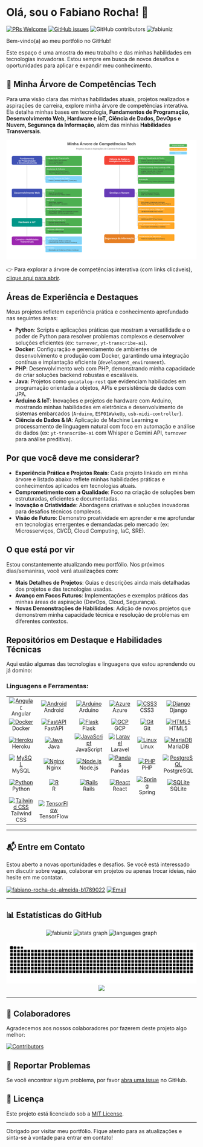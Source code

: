 <!-- 
  Tags: Skils
  Label: 💼 Portfólio geral.
  Description:⭐ Portfólio.
  path_hook: hookfigma.hook13
-->

# Olá, sou o Fabiano Rocha! 👋

[![PRs Welcome](https://img.shields.io/badge/PRs-welcome-brightgreen.svg?style=flat-square)](http://makeapullrequest.com) [![GitHub issues](https://img.shields.io/github/issues/fabiuniz/repo.svg)](https://github.com/fabiuniz/repo/issues) ![GitHub contributors](https://img.shields.io/github/contributors/fabiuniz/repo.svg) <img src="https://komarev.com/ghpvc/?username=fabiuniz&label=Profile%20views&color=0e75b6&style=flat" alt="fabiuniz" />

Bem-vindo(a) ao meu portfólio no GitHub!

Este espaço é uma amostra do meu trabalho e das minhas habilidades em tecnologias inovadoras. Estou sempre em busca de novos desafios e oportunidades para aplicar e expandir meu conhecimento.

## 🌳 Minha Árvore de Competências Tech

Para uma visão clara das minhas habilidades atuais, projetos realizados e aspirações de carreira, explore minha árvore de competências interativa. Ela detalha minhas bases em tecnologia, **Fundamentos de Programação, Desenvolvimento Web, Hardware e IoT, Ciência de Dados, DevOps e Nuvem, Segurança da Informação**, além das minhas **Habilidades Transversais**.

![Minha Árvore de Competências](arvore_projetos.svg)

<p>
    👉 Para explorar a árvore de competências interativa (com links clicáveis),
    <a href="https://fabiuniz.github.io/fabiuniz/tree.html" target="_blank">clique aqui para abrir</a>.
</p>


## Áreas de Experiência e Destaques

Meus projetos refletem experiência prática e conhecimento aprofundado nas seguintes áreas:

-   **Python**: Scripts e aplicações práticas que mostram a versatilidade e o poder de Python para resolver problemas complexos e desenvolver soluções eficientes (ex: `turnover`, `yt-transcribe-ai`).
-   **Docker**: Configuração e gerenciamento de ambientes de desenvolvimento e produção com Docker, garantindo uma integração contínua e implantação eficiente (`development_environment`).
-   **PHP**: Desenvolvimento web com PHP, demonstrando minha capacidade de criar soluções backend robustas e escaláveis.
-   **Java**: Projetos como `gmcatalog-rest` que evidenciam habilidades em programação orientada a objetos, APIs e persistência de dados com JPA.
-   **Arduino & IoT**: Inovações e projetos de hardware com Arduino, mostrando minhas habilidades em eletrônica e desenvolvimento de sistemas embarcados (`Arduino`, `ESP01WakeUp`, `usb-midi-controller`).
-   **Ciência de Dados & IA**: Aplicação de Machine Learning e processamento de linguagem natural com foco em automação e análise de dados (ex: `yt-transcribe-ai` com Whisper e Gemini API, `turnover` para análise preditiva).

## Por que você deve me considerar?

-   **Experiência Prática e Projetos Reais**: Cada projeto linkado em minha árvore e listado abaixo reflete minhas habilidades práticas e conhecimentos aplicados em tecnologias atuais.
-   **Comprometimento com a Qualidade**: Foco na criação de soluções bem estruturadas, eficientes e documentadas.
-   **Inovação e Criatividade**: Abordagens criativas e soluções inovadoras para desafios técnicos complexos.
-   **Visão de Futuro**: Demonstro proatividade em aprender e me aprofundar em tecnologias emergentes e demandadas pelo mercado (ex: Microsserviços, CI/CD, Cloud Computing, IaC, SRE).

## O que está por vir

Estou constantemente atualizando meu portfólio. Nos próximos dias/semaniras, você verá atualizações com:

-   **Mais Detalhes de Projetos**: Guias e descrições ainda mais detalhadas dos projetos e das tecnologias usadas.
-   **Avanço em Focos Futuros**: Implementações e exemplos práticos das minhas áreas de aspiração (DevOps, Cloud, Segurança).
-   **Novas Demonstrações de Habilidades**: Adição de novos projetos que demonstrem minha capacidade técnica e resolução de problemas em diferentes contextos.

## Repositórios em Destaque e Habilidades Técnicas

Aqui estão algumas das tecnologias e linguagens que estou aprendendo ou já domino:

<h3 align="left">Linguagens e Ferramentas:</h3>
<table align="center">
  <tr>
    <td align="center" width="96">
      <a href="https://angular.io/">
        <img src="https://skillicons.dev/icons?i=angular" width="48" height="48" alt="Angular" />
      </a>
      <br>Angular
    </td>
    <td align="center" width="96">
      <a href="https://developer.android.com">
        <img src="https://cdn.jsdelivr.net/gh/devicons/devicon/icons/android/android-original-wordmark.svg" width="48" height="48" alt="Android" />
      </a>
      <br>Android
    </td>
    <td align="center" width="96">
      <a href="https://www.arduino.cc/">
        <img src="https://skillicons.dev/icons?i=arduino" width="48" height="48" alt="Arduino" />
      </a>
      <br>Arduino
    </td>
    <td align="center" width="96">
      <a href="https://azure.microsoft.com/">
        <img src="https://skillicons.dev/icons?i=azure" width="48" height="48" alt="Azure" />
      </a>
      <br>Azure
    </td>
    <td align="center" width="96">
      <a href="https://www.w3schools.com/css/">
        <img src="https://skillicons.dev/icons?i=css" width="48" height="48" alt="CSS3" />
      </a>
      <br>CSS3
    </td>
    <td align="center" width="96">
      <a href="https://www.djangoproject.com/">
        <img src="https://skillicons.dev/icons?i=django" width="48" height="48" alt="Django" />
      </a>
      <br>Django
    </td>
  </tr>
  <tr>
    <td align="center" width="96">
      <a href="https://www.docker.com/">
        <img src="https://skillicons.dev/icons?i=docker" width="48" height="48" alt="Docker" />
      </a>
      <br>Docker
    </td>
    <td align="center" width="96">
      <a href="https://fastapi.tiangolo.com/">
        <img src="https://skillicons.dev/icons?i=fastapi" width="48" height="48" alt="FastAPI" />
      </a>
      <br>FastAPI
    </td>
    <td align="center" width="96">
      <a href="https://flask.palletsprojects.com/">
        <img src="https://skillicons.dev/icons?i=flask" width="48" height="48" alt="Flask" />
      </a>
      <br>Flask
    </td>
    <td align="center" width="96">
      <a href="https://cloud.google.com/">
        <img src="https://skillicons.dev/icons?i=gcp" width="48" height="48" alt="GCP" />
      </a>
      <br>GCP
    </td>
    <td align="center" width="96">
      <a href="https://git-scm.com/">
        <img src="https://skillicons.dev/icons?i=git" width="48" height="48" alt="Git" />
      </a>
      <br>Git
    </td>
    <td align="center" width="96">
      <a href="https://www.w3.org/html/">
        <img src="https://skillicons.dev/icons?i=html" width="48" height="48" alt="HTML5" />
      </a>
      <br>HTML5
    </td>
  </tr>
  <tr>
    <td align="center" width="96">
      <a href="https://www.heroku.com/">
        <img src="https://skillicons.dev/icons?i=heroku" width="48" height="48" alt="Heroku" />
      </a>
      <br>Heroku
    </td>
    <td align="center" width="96">
      <a href="https://www.java.com/">
        <img src="https://skillicons.dev/icons?i=java" width="48" height="48" alt="Java" />
      </a>
      <br>Java
    </td>
    <td align="center" width="96">
      <a href="https://developer.mozilla.org/en-US/docs/Web/JavaScript">
        <img src="https://skillicons.dev/icons?i=js" width="48" height="48" alt="JavaScript" />
      </a>
      <br>JavaScript
    </td>
    <td align="center" width="96">
      <a href="https://laravel.com/">
        <img src="https://skillicons.dev/icons?i=laravel" width="48" height="48" alt="Laravel" />
      </a>
      <br>Laravel
    </td>
    <td align="center" width="96">
      <a href="https://www.linux.org/">
        <img src="https://skillicons.dev/icons?i=linux" width="48" height="48" alt="Linux" />
      </a>
      <br>Linux
    </td>
    <td align="center" width="96">
      <a href="https://mariadb.org/">
        <img src="https://cdn.jsdelivr.net/gh/devicons/devicon/icons/mariadb/mariadb-original-wordmark.svg" width="48" height="48" alt="MariaDB" />
      </a>
      <br>MariaDB
    </td>
  </tr>
  <tr>
    <td align="center" width="96">
      <a href="https://www.mysql.com/">
        <img src="https://skillicons.dev/icons?i=mysql" width="48" height="48" alt="MySQL" />
      </a>
      <br>MySQL
    </td>
    <td align="center" width="96">
      <a href="https://www.nginx.com">
        <img src="https://skillicons.dev/icons?i=nginx" width="48" height="48" alt="Nginx" />
      </a>
      <br>Nginx
    </td>
    <td align="center" width="96">
      <a href="https://nodejs.org/">
        <img src="https://skillicons.dev/icons?i=nodejs" width="48" height="48" alt="Node.js" />
      </a>
      <br>Node.js
    </td>
    <td align="center" width="96">
      <a href="https://pandas.pydata.org/">
        <img src="https://cdn.jsdelivr.net/gh/devicons/devicon/icons/pandas/pandas-plain.svg" width="48" height="48" alt="Pandas" />
      </a>
      <br>Pandas
    </td>
    <td align="center" width="96">
      <a href="https://www.php.net">
        <img src="https://skillicons.dev/icons?i=php" width="48" height="48" alt="PHP" />
      </a>
      <br>PHP
    </td>
    <td align="center" width="96">
      <a href="https://www.postgresql.org/">
        <img src="https://skillicons.dev/icons?i=postgres" width="48" height="48" alt="PostgreSQL" />
      </a>
      <br>PostgreSQL
    </td>
  </tr>
  <tr>
    <td align="center" width="96">
      <a href="https://www.python.org">
        <img src="https://skillicons.dev/icons?i=python" width="48" height="48" alt="Python" />
      </a>
      <br>Python
    </td>
    <td align="center" width="96">
      <a href="https://www.r-project.org/">
        <img src="https://skillicons.dev/icons?i=r" width="48" height="48" alt="R" />
      </a>
      <br>R
    </td>
    <td align="center" width="96">
      <a href="https://rubyonrails.org/">
        <img src="https://skillicons.dev/icons?i=rails" width="48" height="48" alt="Rails" />
      </a>
      <br>Rails
    </td>
    <td align="center" width="96">
      <a href="https://react.dev/">
        <img src="https://skillicons.dev/icons?i=react" width="48" height="48" alt="React" />
      </a>
      <br>React
    </td>
    <td align="center" width="96">
      <a href="https://spring.io/">
        <img src="https://skillicons.dev/icons?i=spring" width="48" height="48" alt="Spring" />
      </a>
      <br>Spring
    </td>
    <td align="center" width="96">
      <a href="https://www.sqlite.org/index.html">
        <img src="https://skillicons.dev/icons?i=sqlite" width="48" height="48" alt="SQLite" />
      </a>
      <br>SQLite
    </td>
  </tr>
  <tr>
    <td align="center" width="96">
      <a href="https://tailwindcss.com/">
        <img src="https://skillicons.dev/icons?i=tailwind" width="48" height="48" alt="Tailwind CSS" />
      </a>
      <br>Tailwind CSS
    </td>
    <td align="center" width="96">
      <a href="https://www.tensorflow.org/">
        <img src="https://skillicons.dev/icons?i=tensorflow" width="48" height="48" alt="TensorFlow" />
      </a>
      <br>TensorFlow
    </td>
  </tr>
</table>

---

## 📬 Entre em Contato

Estou aberto a novas oportunidades e desafios. Se você está interessado em discutir sobre vagas, colaborar em projetos ou apenas trocar ideias, não hesite em me contatar.

<p align="left">
<a href="https://linkedin.com/in/fabiano-rocha-de-almeida-b1789022" target="blank"><img align="center" src="https://raw.githubusercontent.com/rahuldkjain/github-profile-readme-generator/master/src/images/icons/Social/linked-in-alt.svg" alt="fabiano-rocha-de-almeida-b1789022" height="30" width="40" /></a>
<a href="mailto:fabiuniz@msn.com" target="blank"><img align="center" src="https://upload.wikimedia.org/wikipedia/commons/thumb/4/4e/Mail_%28iOS%29.svg/1200px-Mail_%28iOS%29.svg.png" alt="Email" height="30" width="40"/></a>
</p>

---

## 📊 Estatísticas do GitHub

<div align="center">
  <img src="https://github-readme-streak-stats.herokuapp.com/?user=fabiuniz&theme=dracula&locale=pt-br&hide_border=false" height="150"" alt="fabiuniz" />
  <img src="https://github-readme-stats.vercel.app/api?username=fabiuniz&hide_title=false&hide_rank=false&show_icons=true&include_all_commits=true&count_private=true&disable_animations=false&theme=dracula&locale=pt-br&hide_border=false" height="150" alt="stats graph" />
  <img src="https://github-readme-stats.vercel.app/api/top-langs?username=fabiuniz&locale=pt-br&hide_title=false&layout=compact&card_width=320&langs_count=20&theme=dracula&hide_border=false" height="150" alt="languages graph" />
</div>
<br clear="both">
<img src="https://raw.githubusercontent.com/fabiuniz/fabiuniz/main/snake.svg" alt="Snake animation" />
<div align="center">
  <img src="https://profile-counter.glitch.me/fabiuniz/count.svg?" />
</div>

---

## 👥 Colaboradores

Agradecemos aos nossos colaboradores por fazerem deste projeto algo melhor:

[![Contributors](https://img.shields.io/github/contributors/fabiuniz/your-repository)](https://github.com/fabiuniz/your-repository/graphs/contributors)

## 🐛 Reportar Problemas

Se você encontrar algum problema, por favor [abra uma issue](https://github.com/fabiuniz/yourrepository/issues) no GitHub.

## 📝 Licença

Este projeto está licenciado sob a [MIT License](LICENSE).

---

Obrigado por visitar meu portfólio. Fique atento para as atualizações e sinta-se à vontade para entrar em contato!
<!--

- 👋 Hi, I’m @fabiuniz
- 👀 I’m interested in ...
- 🌱 I’m currently learning ...
- 💞️ I’m looking to collaborate on ...
- 📫 How to reach me ...
- 😄 Pronouns: ...
- ⚡ Fun fact: ...
fabiuniz/fabiuniz is a ✨ special ✨ repository because its `README.md` (this file) appears on your GitHub profile.
You can click the Preview link to take a look at your changes.
https://www.youtube.com/watch?v=vw1JzSpB1Aw
https://rahuldkjain.github.io/gh-profile-readme-generator/
https://www.youtube.com/watch?v=Xo3kKyHs-R8


- 👋 Hi, I’m @fabiuniz
- 👀 I’m interested in ...
- 🌱 I’m currently learning ...
- 💞️ I’m looking to collaborate on ...
- 📫 How to reach me ...
- 😄 Pronouns: ...
- ⚡ Fun fact: ...
fabiuniz/fabiuniz is a ✨ special ✨ repository because its `README.md` (this file) appears on your GitHub profile.
You can click the Preview link to take a look at your changes.

## 📚 Projetos em Destaque

### 1. Blink LED

Um simples exemplo de como piscar um LED usando o Arduino. Ideal para iniciantes.

- [Documentação Completa](blink-led/docs/README.md)
- [Código Fonte](blink-led/src/blink.ino)

### 2. Smart Door Lock

Um sistema de trava de porta inteligente controlado por senha via teclado matricial.

- [Documentação Completa](smart-door-lock/docs/README.md)
- [Código Fonte](smart-door-lock/src/lock.ino)


## 🤝 Contribuindo

Contribuições são bem-vindas! Se você deseja contribuir, por favor:

1. Faça um Fork do repositório.
2. Crie um Branch para a sua feature (`git checkout -b minha-nova-feature`).
3. Commit suas mudanças (`git commit -am 'Adiciona nova feature'`).
4. Envie o seu Branch para o repositório (`git push origin minha-nova-feature`).
5. Abra um Pull Request.

Consulte o arquivo [CONTRIBUTING.md](CONTRIBUTING.md) para mais detalhes.



## 🌐 Site Oficial

Para mais informações, visite o nosso [site oficial](https://yourwebsite.com).


### Explicação dos Componentes

- **Badges**: As badges no topo incluem PRs Welcome, contagem de issues abertas, número de colaboradores, e contagem de visitas.
- **Estrutura do Repositório**: Exibe de forma clara a organização do projeto.
- **Projetos em Destaque**: Links diretos para documentação e código de cada projeto.
- **Contribuindo**: Orientações para contribuir com o projeto.
- **Colaboradores**: Imagem gerada automaticamente com a foto dos colaboradores.
- **Reportar Problemas**: Instruções sobre como relatar problemas.
- **Site Oficial**: Link para o site relacionado ao projeto.
- **Licença**: Informação sobre a licença do projeto.

Esse formato é muito visual e ajuda a criar uma apresentação profissional e colaborativa no GitHub.


3. Adicionar a Licença ao README (Opcional, mas Recomendado)
No README.md do seu projeto, adicione uma seção chamada "Licença" ou "License".

Aqui, você pode incluir uma breve descrição e um link para o arquivo de licença. Exemplo:

markdown
Copiar código
## Licença

Este projeto está licenciado sob a Licença MIT - veja o arquivo [LICENSE](./LICENSE) para mais detalhes.
Ou para GPL:

markdown
Copiar código
## Licença

Este projeto está licenciado sob a Licença GPLv3 - veja o arquivo [LICENSE](./LICENSE) para mais detalhes.
4. Commit e Push
Faça commit do arquivo LICENSE e do README.md com as informações de licença adicionadas.
Faça push para o seu repositório no GitHub.
5. Adicionar a Licença Através do GitHub Interface (Opcional)
O GitHub facilita a adição de licenças. Quando você cria um novo repositório ou edita um repositório existente, você pode selecionar uma licença de um menu suspenso, e o GitHub automaticamente adicionará o arquivo LICENSE ao seu repositório.
Exemplos de Licenças:
MIT License:

plaintext
Copiar código



GPL License:

plaintext
Copiar código
GNU GENERAL PUBLIC LICENSE
Version 3, 29 June 2007

Copyright (C) 2007 Free Software Foundation, Inc. <https://fsf.org/>
Everyone is permitted to copy and distribute verbatim copies
of this license document, but changing it is not allowed.

[texto da licença GPL-3.0 continua...]

icones do git hub :

https://github.com/ikatyang/emoji-cheat-sheet?tab=readme-ov-file

FreeLancer (https://www.youtube.com/watch?v=pgFWIA4nBWA)
Habilidade / definir serviço
portifolio
precificar -> cliente oculto tecnica
Encontrar clientes
contrato

![GitHub stars](https://img.shields.io/github/stars/usuario/repositorio?style=social)
-->